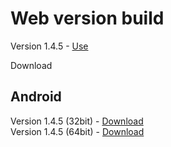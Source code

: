 # Web version build

Version 1.4.5 - [Use](https://roheydel.github.io/TCCC_Training_App_WebVersion/LatestBuild/index.html)<br>

Download<br>
## Android 
Version 1.4.5 (32bit) - [Download](https://github.com/roheydel/TCCC_Training_App_WebVersion/releases/download/release/TCCC_Training_1.4.5_32bit.apk)<br>
Version 1.4.5 (64bit) - [Download](https://github.com/roheydel/TCCC_Training_App_WebVersion/releases/download/release/TCCC_Training_1.4.5_64bit.apk)<br>